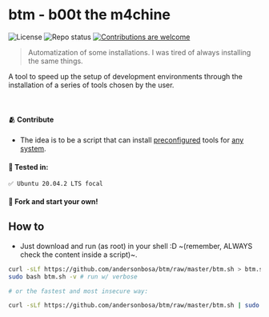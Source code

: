 # btm - b00t the m4chine

![License](https://img.shields.io/badge/License-OPEN--SOURCE-brightgreen)
![Repo status](https://img.shields.io/badge/repo%20status-ACTIVE-brightgreen)
[![Contributions are welcome](https://img.shields.io/badge/contributions-WELCOME-brightgreen.svg?style=flat)](https://github.com/andersonbosa/mykro/issues)

> Automatization of some installations.
> I was tired of always installing the same things.

<p id="app-description"> A tool to speed up the setup of development environments through the installation of a series of tools chosen by the user.</p>

<br />

#### 🫂 Contribute

- The idea is to be a script that can install [preconfigured][toolsList] tools for [any system][testedIn].

#### 📑 Tested in:

```
✅ Ubuntu 20.04.2 LTS focal
```

#### 🍴 Fork and start your own!

## How to

- Just download and run (as root) in your shell :D ~(remember, ALWAYS check the content inside a script)~.

```bash
curl -sLf https://github.com/andersonbosa/btm/raw/master/btm.sh > btm.sh # download
sudo bash btm.sh -v # run w/ verbose

# or the fastest and most insecure way:

curl -sLf https://github.com/andersonbosa/btm/raw/master/btm.sh | sudo bash -s -- -v
```

[toolsList]: https://github.com/andersonbosa/btm/blob/master/btm.sh#L20
[testedIn]: https://github.com/andersonbosa/btm#-tested-in
